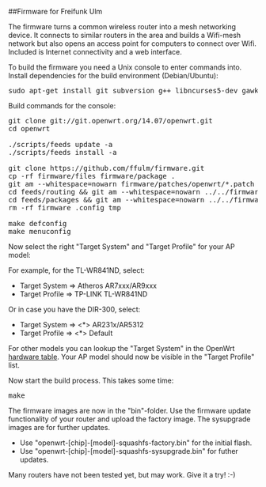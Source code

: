 ##Firmware for Freifunk Ulm

The firmware turns a common wireless router into a mesh networking device.
It connects to similar routers in the area and builds a Wifi-mesh network
but also opens an access point for computers to connect over Wifi.
Included is Internet connectivity and a web interface.

To build the firmware you need a Unix console to enter commands into.
Install dependencies for the build environment (Debian/Ubuntu):

<pre>
sudo apt-get install git subversion g++ libncurses5-dev gawk zlib1g-dev build-essential
</pre>

Build commands for the console:

<pre>
git clone git://git.openwrt.org/14.07/openwrt.git
cd openwrt

./scripts/feeds update -a
./scripts/feeds install -a

git clone https://github.com/ffulm/firmware.git
cp -rf firmware/files firmware/package .
git am --whitespace=nowarn firmware/patches/openwrt/*.patch
cd feeds/routing && git am --whitespace=nowarn ../../firmware/patches/routing/*.patch && cd -
cd feeds/packages && git am --whitespace=nowarn ../../firmware/patches/packages/*.patch && cd -
rm -rf firmware .config tmp

make defconfig
make menuconfig
</pre>

Now select the right "Target System" and "Target Profile" for your AP model:

For example, for the TL-WR841ND, select:
* Target System => Atheros AR7xxx/AR9xxx
* Target Profile => TP-LINK TL-WR841ND

Or in case you have the DIR-300, select:
* Target System => <*> AR231x/AR5312
* Target Profile => <*> Default

For other models you can lookup the "Target System" in the OpenWrt
[hardware table](http://wiki.openwrt.org/toh/start). Your AP model
should now be visible in the "Target Profile" list.

Now start the build process. This takes some time:

<pre>
make
</pre>

The firmware images are now in the "bin"-folder. Use the firmware update
functionality of your router and upload the factory image. The sysupgrade
images are for further updates.

* Use "openwrt-[chip]-[model]-squashfs-factory.bin" for the initial flash.
* Use "openwrt-[chip]-[model]-squashfs-sysupgrade.bin" for futher updates.

Many routers have not been tested yet, but may work.
Give it a try! :-)
